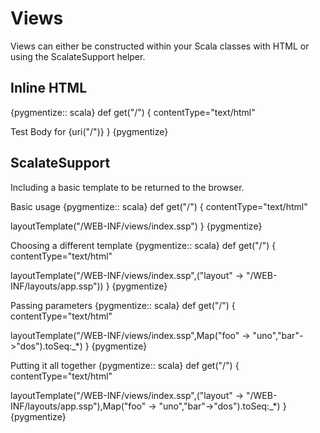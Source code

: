 Views
=====

Views can either be constructed within your Scala classes with HTML or using the ScalateSupport helper.

Inline HTML
-----------

{pygmentize:: scala}
def get("/") {
  contentType="text/html"

  <html>
  <head><title>Test</title></head>
  <body>Test Body for {uri("/")}</body>
  </html>
}
{pygmentize}

ScalateSupport
--------------

Including a basic template to be returned to the browser.

Basic usage
{pygmentize:: scala}
def get("/") {
  contentType="text/html"

  layoutTemplate("/WEB-INF/views/index.ssp")
}
{pygmentize}

Choosing a different template
{pygmentize:: scala}
def get("/") {
  contentType="text/html"

  layoutTemplate("/WEB-INF/views/index.ssp",("layout" -> "/WEB-INF/layouts/app.ssp"))
}
{pygmentize}

Passing parameters
{pygmentize:: scala}
def get("/") {
  contentType="text/html"

  layoutTemplate("/WEB-INF/views/index.ssp",Map("foo" -> "uno","bar"->"dos").toSeq:_*)
}
{pygmentize}

Putting it all together
{pygmentize:: scala}
def get("/") {
  contentType="text/html"

  layoutTemplate("/WEB-INF/views/index.ssp",("layout" -> "/WEB-INF/layouts/app.ssp"),Map("foo" -> "uno","bar"->"dos").toSeq:_*)
}
{pygmentize}
